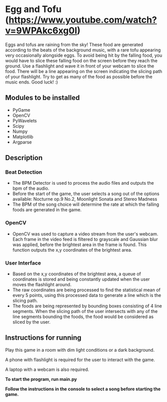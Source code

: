# Egg and Tofu (https://www.youtube.com/watch?v=9WPAkc6xg0I)
Eggs and tofus are raining from the sky! These food are generated according to the beats of the background music, with a rare tofu appearing very occasionally alongside eggs. To avoid being hit by the falling food, you would have to slice these falling food on the screen before they reach the ground. Use a flashlight and wave it in front of your webcam to slice the food. There will be a line appearing on the screen indicating the slicing path of your flashlight. Try to get as many of the food as possible before the music ends. Good luck! :) 

## Modules to be installed
* PyGame
* OpenCV
* PyWavelets
* Scipy
* Numpy
* Matplotlib
* Argparse

## Description
### Beat Detection
* The BPM Detector is used to process the audio files and outputs the bpm of the audio.
* Before the start of the game, the user selects a song out of the options available: Nocturne op.9 No.2, Moonlight Sonata and Stereo Madness
* The BPM of the song choice will determine the rate at which the falling foods are generated in the game.

### OpenCV
* OpenCV was used to capture a video stream from the user's webcam. Each frame in the video feed is filtered to grayscale and Gaussian blur was applied, before the brightest area in the frame is found. This function outputs the x,y coordinates of the brightest area.

### User Interface
* Based on the x,y coordinates of the brightest area, a queue of coordinates is stored and being constantly updated when the user moves the flashlight around.
* The raw coordinates are being processed to find the statistical mean of every 5 points, using this processed data to generate a line which is the slicing path.
* The foods are being represented by bounding boxes consisting of 4 line segments. When the slicing path of the user intersects with any of the line segments bounding the foods, the food would be considered as sliced by the user.

## Instructions for running

Play this game in a room with dim light conditions or a dark background. 

A phone with flashlight is required for the user to interact with the game.

A laptop with a webcam is also required.

**To start the program, run main.py**

**Follow the instructions in the console to select a song before starting the game.**

